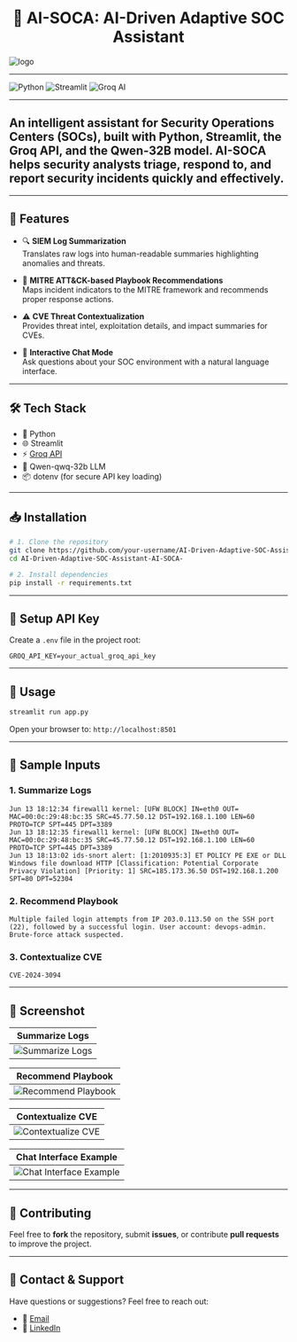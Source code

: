 <h1 align="center"> 🧠 AI-SOCA: AI-Driven Adaptive SOC Assistant </h1>

![logo](https://github.com/user-attachments/assets/6d37c622-451d-4af4-b477-1a2fc142697f)

---
![Python](https://img.shields.io/badge/Python-3.9%2B-blueviolet) ![Streamlit](https://img.shields.io/badge/Streamlit-1.25%2B-brightgreen) ![Groq AI](https://img.shields.io/badge/Groq%20AI-Powered-blue)

---

## An intelligent assistant for Security Operations Centers (SOCs), built with **Python**, **Streamlit**, the **Groq API**, and the **Qwen-32B** model. AI-SOCA helps security analysts triage, respond to, and report security incidents quickly and effectively.

---

## 🚀 Features

- 🔍 **SIEM Log Summarization**  
  Translates raw logs into human-readable summaries highlighting anomalies and threats.

- 📖 **MITRE ATT&CK-based Playbook Recommendations**  
  Maps incident indicators to the MITRE framework and recommends proper response actions.

- ⚠️ **CVE Threat Contextualization**  
  Provides threat intel, exploitation details, and impact summaries for CVEs.

- 💬 **Interactive Chat Mode**  
  Ask questions about your SOC environment with a natural language interface.

---

## 🛠️ Tech Stack

- 🐍 Python  
- 🌐 Streamlit  
- ⚡ [Groq API](https://groq.com/)  
- 🧠 Qwen-qwq-32b LLM  
- 📦 dotenv (for secure API key loading)

---

## 📥 Installation

```bash
# 1. Clone the repository
git clone https://github.com/your-username/AI-Driven-Adaptive-SOC-Assistant-AI-SOCA-.git
cd AI-Driven-Adaptive-SOC-Assistant-AI-SOCA-

# 2. Install dependencies
pip install -r requirements.txt
````

---

## 🔐 Setup API Key

Create a `.env` file in the project root:

```env
GROQ_API_KEY=your_actual_groq_api_key
```

---

## 🧪 Usage

```bash
streamlit run app.py
```

Open your browser to: `http://localhost:8501`

---

## 🧾 Sample Inputs

### 1. Summarize Logs

```text
Jun 13 18:12:34 firewall1 kernel: [UFW BLOCK] IN=eth0 OUT= MAC=00:0c:29:48:bc:35 SRC=45.77.50.12 DST=192.168.1.100 LEN=60 PROTO=TCP SPT=445 DPT=3389
Jun 13 18:12:35 firewall1 kernel: [UFW BLOCK] IN=eth0 OUT= MAC=00:0c:29:48:bc:35 SRC=45.77.50.12 DST=192.168.1.100 LEN=60 PROTO=TCP SPT=445 DPT=3389
Jun 13 18:13:02 ids-snort alert: [1:2010935:3] ET POLICY PE EXE or DLL Windows file download HTTP [Classification: Potential Corporate Privacy Violation] [Priority: 1] SRC=185.173.36.50 DST=192.168.1.200 SPT=80 DPT=52304
```

### 2. Recommend Playbook

```text
Multiple failed login attempts from IP 203.0.113.50 on the SSH port (22), followed by a successful login. User account: devops-admin.
Brute-force attack suspected.
```

### 3. Contextualize CVE

```text
CVE-2024-3094
```

---

## 📸 Screenshot

| **Summarize Logs** |
|--------------------------------------------------------------------------------------------------|
|![Summarize Logs](https://github.com/user-attachments/assets/3d08ecf8-0d9c-477d-bce3-031d0bf2ae79)|

| **Recommend Playbook** |
|------------------------------------------------------------------------------------------------------|
|![Recommend Playbook](https://github.com/user-attachments/assets/16dcf336-72fc-475d-bdb7-40115f9ca30f)|

| **Contextualize CVE** |
|-----------------------------------------------------------------------------------------------------|
|![Contextualize CVE](https://github.com/user-attachments/assets/f42a16fb-9fe2-4a6f-bf05-31bcbb230f23)|

| **Chat Interface Example** |
|----------------------------------------------------------------------------------------------------------|
|![Chat Interface Example](https://github.com/user-attachments/assets/3024058e-df9e-4b0e-b23c-02c14cedafe2)|


---

## 🤝 Contributing
Feel free to **fork** the repository, submit **issues**, or contribute **pull requests** to improve the project.

---

## 🔗 Contact & Support
Have questions or suggestions? Feel free to reach out:

- 📧 [Email](mailto:gauravghandat12@gmail.com)
- 💼 [LinkedIn](www.linkedin.com/in/gaurav-ghandat-68a5a22b4)




